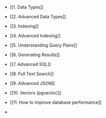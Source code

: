 - [[1. Data Types]]
- [[2. Advanced Data Types]]
- [[3. Indexing]]
- [[4. Advanced Indexing]]
- [[5. Understanding Query Plans]]
- [[6. Generating Results]]
- [[7. Advanced SQL]]
- [[8. Full Text Search]]
- [[9. Advanced JSON]]
- [[10. Vectors (pgvector)]]

- [[11. How to improve database performance]]
- 
